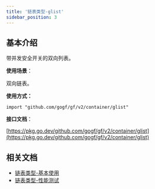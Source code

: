 ```yaml
---
title: '链表类型-glist'
sidebar_position: 3
---
```


## 基本介绍

带并发安全开关的双向列表。

**使用场景**：

双向链表。

**使用方式：**

```
import "github.com/gogf/gf/v2/container/glist"
```

**接口文档**：

[https://pkg.go.dev/github.com/gogf/gf/v2/container/glist](https://pkg.go.dev/github.com/gogf/gf/v2/container/glist)

## 相关文档

- [链表类型-基本使用](/docs/组件列表/数据结构/链表类型-glist/链表类型-基本使用)
- [链表类型-性能测试](/docs/组件列表/数据结构/链表类型-glist/链表类型-性能测试)